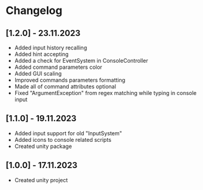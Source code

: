 # Changelog

## [1.2.0] - 23.11.2023
 - Added input history recalling
 - Added hint accepting
 - Added a check for EventSystem in ConsoleController
 - Added command parameters color
 - Added GUI scaling
 - Improved commands parameters formatting
 - Made all of command attributes optional
 - Fixed "ArgumentException" from regex matching while typing in console input

## [1.1.0] - 19.11.2023
 - Added input support for old "InputSystem"
 - Added icons to console related scripts
 - Created unity package

## [1.0.0] - 17.11.2023
 - Created unity project
